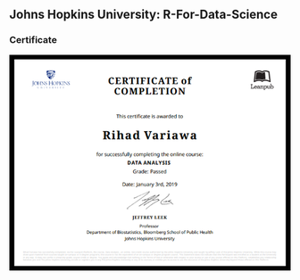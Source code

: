 ## Johns Hopkins University: R-For-Data-Science 

### Certificate

<img src="./image_gallery/data analysis.png"/>
